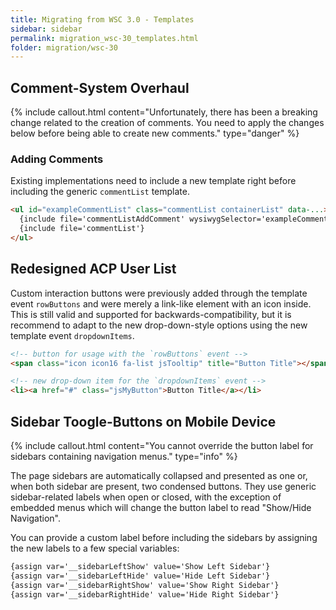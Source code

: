 ```yaml
---
title: Migrating from WSC 3.0 - Templates
sidebar: sidebar
permalink: migration_wsc-30_templates.html
folder: migration/wsc-30
---
```


## Comment-System Overhaul

{% include callout.html content="Unfortunately, there has been a breaking change related to the creation of comments. You need to apply the changes below before being able to create new comments." type="danger" %}

### Adding Comments

Existing implementations need to include a new template right before including the generic `commentList` template.

```html
<ul id="exampleCommentList" class="commentList containerList" data-...>
  {include file='commentListAddComment' wysiwygSelector='exampleCommentListAddComment'}
  {include file='commentList'}
</ul>
```

## Redesigned ACP User List

Custom interaction buttons were previously added through the template event `rowButtons` and were merely a link-like element with an icon inside. This is still valid and supported for backwards-compatibility, but it is recommend to adapt to the new drop-down-style options using the new template event `dropdownItems`.

```html
<!-- button for usage with the `rowButtons` event -->
<span class="icon icon16 fa-list jsTooltip" title="Button Title"></span>

<!-- new drop-down item for the `dropdownItems` event -->
<li><a href="#" class="jsMyButton">Button Title</a></li>
```

## Sidebar Toogle-Buttons on Mobile Device

{% include callout.html content="You cannot override the button label for sidebars containing navigation menus." type="info" %}

The page sidebars are automatically collapsed and presented as one or, when both sidebar are present, two condensed buttons. They use generic sidebar-related labels when open or closed, with the exception of embedded menus which will change the button label to read "Show/Hide Navigation".

You can provide a custom label before including the sidebars by assigning the new labels to a few special variables:

```html
{assign var='__sidebarLeftShow' value='Show Left Sidebar'}
{assign var='__sidebarLeftHide' value='Hide Left Sidebar'}
{assign var='__sidebarRightShow' value='Show Right Sidebar'}
{assign var='__sidebarRightHide' value='Hide Right Sidebar'}
```
